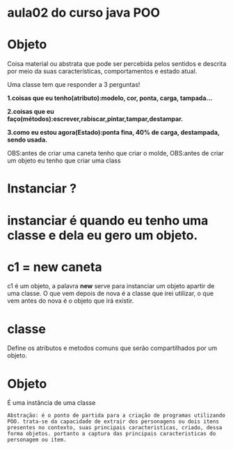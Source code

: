 # aula02 do curso java POO

# Objeto
Coisa material ou abstrata que pode ser percebida pelos sentidos e descrita por meio da suas características, comportamentos e estado atual.

Uma classe tem que responder a 3 perguntas!

__1.coisas que eu tenho(atributo):modelo, cor, ponta, carga, tampada...__

__2.coisas que eu faço(métodos):escrever,rabiscar,pintar,tampar,destampar.__

__3.como eu estou agora(Estado):ponta fina, 40% de carga, destampada, sendo usada.__


OBS:antes de criar uma caneta tenho que criar o molde,
OBS:antes de criar um objeto eu tenho que criar uma class


# Instanciar ?

# instanciar é quando eu tenho uma classe e dela eu gero um objeto.

# c1 = new caneta 

c1 é um objeto, a palavra __new__ serve para instanciar um objeto apartir de uma classe.
O que vem depois de nova é a classe que irei utilizar, o que vem antes do nova é o objeto que irá existir.

# classe
Define os atributos e metodos comuns que serão compartilhados por um objeto.

# Objeto
É uma instância de uma classe

```
Abstração: é o ponto de partida para a criação de programas utilizando POO. trata-se da capacidade de extrair dos personagens ou dois itens presentes no contexto, suas principais caracteristicas, criado, dessa forma objetos. portanto a captura das principais caracteristicas do personagem ou item.
```